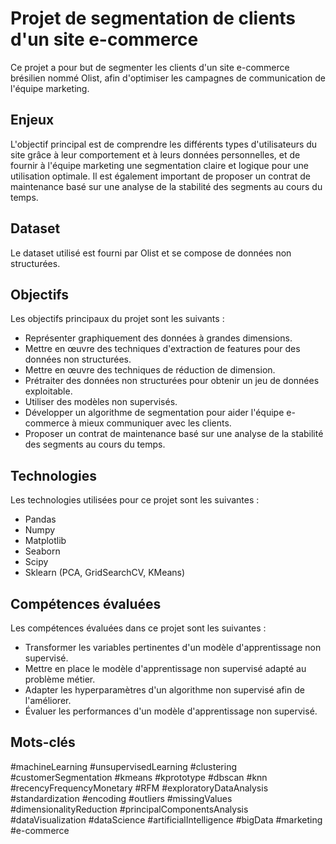# Projet de segmentation de clients d'un site e-commerce
Ce projet a pour but de segmenter les clients d'un site e-commerce brésilien nommé Olist, afin d'optimiser les campagnes de communication de l'équipe marketing.

## Enjeux
L'objectif principal est de comprendre les différents types d'utilisateurs du site grâce à leur comportement et à leurs données personnelles, et de fournir à l'équipe marketing une segmentation claire et logique pour une utilisation optimale. Il est également important de proposer un contrat de maintenance basé sur une analyse de la stabilité des segments au cours du temps.

## Dataset
Le dataset utilisé est fourni par Olist et se compose de données non structurées.

## Objectifs
Les objectifs principaux du projet sont les suivants :

- Représenter graphiquement des données à grandes dimensions.
- Mettre en œuvre des techniques d'extraction de features pour des données non structurées.
- Mettre en œuvre des techniques de réduction de dimension.
- Prétraiter des données non structurées pour obtenir un jeu de données exploitable.
- Utiliser des modèles non supervisés.
- Développer un algorithme de segmentation pour aider l'équipe e-commerce à mieux communiquer avec les clients.
- Proposer un contrat de maintenance basé sur une analyse de la stabilité des segments au cours du temps.

## Technologies
Les technologies utilisées pour ce projet sont les suivantes :

- Pandas
- Numpy
- Matplotlib
- Seaborn
- Scipy
- Sklearn (PCA, GridSearchCV, KMeans)

## Compétences évaluées
Les compétences évaluées dans ce projet sont les suivantes :

- Transformer les variables pertinentes d'un modèle d'apprentissage non supervisé.
- Mettre en place le modèle d'apprentissage non supervisé adapté au problème métier.
- Adapter les hyperparamètres d'un algorithme non supervisé afin de l'améliorer.
- Évaluer les performances d'un modèle d'apprentissage non supervisé.

## Mots-clés
#machineLearning #unsupervisedLearning #clustering #customerSegmentation #kmeans #kprototype #dbscan #knn #recencyFrequencyMonetary #RFM #exploratoryDataAnalysis #standardization #encoding #outliers #missingValues #dimensionalityReduction #principalComponentsAnalysis #dataVisualization #dataScience #artificialIntelligence #bigData #marketing #e-commerce